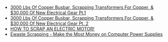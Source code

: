 - [3000 Lbs Of Copper Busbar, Scrapping Transformers For Copper, & $30,000 Of New Electrical Gear Pt.1](https://youtu.be/bAJyaqAADVw)
- [3000 Lbs Of Copper Busbar, Scrapping Transformers For Copper, & $30,000 Of New Electrical Gear Pt. 2](https://youtu.be/ttZOmfjowuc)
- [HOW TO SCRAP AN ELECTRIC MOTOR!](https://youtu.be/PLsbQAjCKTY)
- [Ewaste Scrapping - Make the Most Money on Computer Power Supplies](https://youtu.be/DlmIhuSUFhc)

